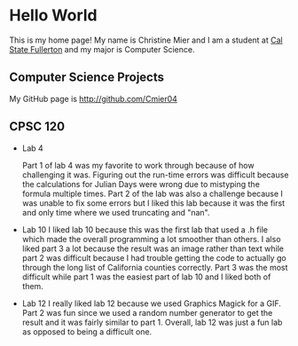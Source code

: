# Hello World

This is my home page! My name is Christine Mier and I am a student at [Cal State Fullerton](http://www.fullerton.edu/) and my major is Computer Science.

## Computer Science Projects

My GitHub page is http://github.com/Cmier04

## CPSC 120

* Lab 4

    Part 1 of lab 4 was my favorite to work through because of how challenging it was. Figuring out the run-time errors was difficult because the calculations for Julian Days were wrong due to mistyping the formula multiple times. Part 2 of the lab was also a challenge because I was unable to fix some errors but I liked this lab because it was the first and only time where we used truncating and "nan".
* Lab 10
    I liked lab 10 because this was the first lab that used a .h file which made the overall programming a lot smoother than others. I also liked part 3 a lot because the result was an image rather than text while part 2 was difficult because I had trouble getting the code to actually go through the long list of California counties correctly. Part 3 was the most difficult while part 1 was the easiest part of lab 10 and I liked both of them.
* Lab 12
    I really liked lab 12 because we used Graphics Magick for a GIF. Part 2 was fun since we used a random number generator to get the result and it was fairly similar to part 1. Overall, lab 12 was just a fun lab as opposed to being a difficult one.